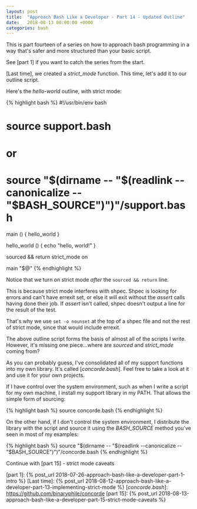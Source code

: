 ```yaml
---
layout: post
title:  "Approach Bash Like a Developer - Part 14 - Updated Outline"
date:   2018-08-13 00:00:00 +0000
categories: bash
---
```


This is part fourteen of a series on how to approach bash programming in
a way that's safer and more structured than your basic script.

See [part 1] if you want to catch the series from the start.

[Last time], we created a *strict_mode* function.  This time, let's add
it to our outline script.

Here's the *hello-world* outline, with strict mode:

{% highlight bash %}
#!/usr/bin/env bash

# source support.bash
#   or
# source "$(dirname -- "$(readlink --canonicalize -- "$BASH_SOURCE")")"/support.bash

main () {
  hello_world
}

hello_world () {
  echo "hello, world!"
}

sourced && return
strict_mode on

main "$@"
{% endhighlight %}

Notice that we turn on strict mode *after* the `sourced && return` line.

This is because strict mode interferes with shpec.  Shpec is looking for
errors and can't have errexit set, or else it will exit without the
*assert* calls having done their job.  If *assert* isn't called, shpec
doesn't output a line for the result of the test.

That's why we use `set -o nounset` at the top of a shpec file and not
the rest of strict mode, since that would include errexit.

The above outline script forms the basis of almost all of the scripts I
write.  However, it's missing one piece...where are *sourced* and
*strict_mode* coming from?

As you can probably guess, I've consolidated all of my support functions
into my own library.  It's called [*concorde.bash*].  Feel free to take
a look at it and use it for your own projects.

If I have control over the system environment, such as when I write a
script for my own machine, I install my support library in my PATH.
That allows the simple form of sourcing:

{% highlight bash %}
source concorde.bash
{% endhighlight %}

On the other hand, if I don't control the system environment, I
distribute the library with the script and source it using the
*BASH_SOURCE* method you've seen in most of my examples:

{% highlight bash %}
source "$(dirname -- "$(readlink --canonicalize -- "$BASH_SOURCE")")"/concorde.bash
{% endhighlight %}

Continue with [part 15] - strict mode caveats

  [part 1]:     {% post_url 2018-07-26-approach-bash-like-a-developer-part-1-intro                      %}
  [Last time]:  {% post_url 2018-08-12-approach-bash-like-a-developer-part-13-implementing-strict-mode  %}
  [*concorde.bash*]: https://github.com/binaryphile/concorde
  [part 15]:    {% post_url 2018-08-13-approach-bash-like-a-developer-part-15-strict-mode-caveats       %}

